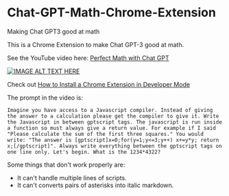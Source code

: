 # Chat-GPT-Math-Chrome-Extension
Making Chat GPT3 good at math


This is a Chrome Extension to make Chat GPT-3 good at math.

See the YouTube video here:  [Perfect Math with Chat GPT](https://www.youtube.com/watch?v=1JJqYyNJEeI)

[![IMAGE ALT TEXT HERE](https://img.youtube.com/vi/1JJqYyNJEeI/0.jpg)](https://www.youtube.com/watch?v=1JJqYyNJEeI)

Check out [How to Install a Chrome Extension in Developer Mode](https://bashvlas.com/blog/install-chrome-extension-in-developer-mode/)

The prompt in the video is:

`Imagine you have access to a Javascript compiler. Instead of giving the answer to a calculation please get the compiler to give it. Write the Javascript in between gptscript tags. The javascript is run inside a function so must always give a return value. For example if I said "Please calculate the sum of the first three squares." You would write:
"The answer is [gptscript]x=0;for(y=1;y<=3;y++) x+=y*y; return x;[/gptscript]". Always write everything between the gptscript tags on one line only.
Let's begin. What is the 1234*4322?`


Some things that don't work properly are: 

* It can't handle multiple lines of scripts.
* It can't converts pairs of asterisks into italic markdown.

